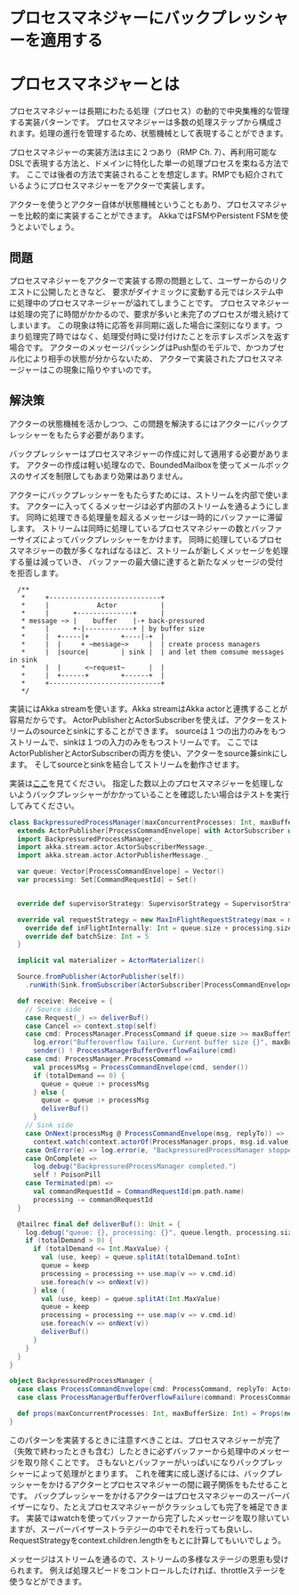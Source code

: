 # プロセスマネジャーにバックプレッシャーを適用する

# プロセスマネジャーとは

プロセスマネジャーは長期にわたる処理（プロセス）の動的で中央集権的な管理する実装パターンです。
プロセスマネジャーは多数の処理ステップから構成されます。処理の進行を管理するため、状態機械として表現することができます。

プロセスマネジャーの実装方法は主に２つあり（RMP Ch. 7）、再利用可能なDSLで表現する方法と、ドメインに特化した単一の処理プロセスを束ねる方法です。
ここでは後者の方法で実装されることを想定します。RMPでも紹介されているようにプロセスマネジャーをアクターで実装します。

アクターを使うとアクター自体が状態機械ということもあり、プロセスマネジャーを比較的楽に実装することができます。
AkkaではFSMやPersistent FSMを使うとよいでしょう。

## 問題

プロセスマネジャーをアクターで実装する際の問題として、ユーザーからのリクエストに公開したときなど、
要求がダイナミックに変動する元ではシステム中に処理中のプロセスマネージャーが溢れてしまうことです。
プロセスマネジャーは処理の完了に時間がかかるので、要求が多いと未完了のプロセスが増え続けてしまいます。
この現象は特に応答を非同期に返した場合に深刻になります。つまり処理完了時ではなく、処理受付時に受け付けたことを示すレスポンスを返す場合です。
アクターのメッセージパッシングはPush型のモデルで、かつカプセル化により相手の状態が分からないため、
アクターで実装されたプロセスマネージャーはこの現象に陥りやすいのです。

## 解決策

アクターの状態機械を活かしつつ、この問題を解決するにはアクターにバックプレッシャーをもたらす必要があります。

バックプレッシャーはプロセスマネジャーの作成に対して適用する必要があります。
アクターの作成は軽い処理なので、BoundedMailboxを使ってメールボックスのサイズを制限してもあまり効果はありません。

アクターにバックプレッシャーをもたらすためには、ストリームを内部で使います。
アクターに入ってくるメッセージは必ず内部のストリームを通るようにします。
同時に処理できる処理量を超えるメッセージは一時的にバッファーに滞留します。
ストリームは同時に処理しているプロセスマネジャーの数とバッファーサイズによってバックプレッシャーをかけます。
同時に処理しているプロセスマネジャーの数が多くなればなるほど、ストリームが新しくメッセージを処理する量は減っていき、
バッファーの最大値に達すると新たなメッセージの受付を拒否します。

```
  /**
   *     +----------------------------+
   *     |            Actor           |
   *     |      +--------------+      |
   * message ~> |    buffer    |-+ back-pressured
   *     |      +-|------------+ | by buffer size
   *     |  +-----|+        +----|-+  |
   *     |  |     + ~message~>     |  | create process managers
   *     |  |source|        | sink |  | and let them comsume messages in sink
   *     |  |      <~request~      |  |
   *     |  +------+        +------+  |
   *     +----------------------------+
   */
```

実装にはAkka streamを使います。Akka streamはAkka actorと連携することが容易だからです。
ActorPublisherとActorSubscriberを使えば、アクターをストリームのsourceとsinkにすることができます。
sourceは１つの出力のみをもつストリームで、sinkは１つの入力のみをもつストリームです。
ここではActorPublisherとActorSubscriberの両方を使い、アクターをsource兼sinkにします。
そしてsourceとsinkを結合してストリームを動作させます。

実装は[ここ](https://github.com/TanUkkii007/backpressured-processmanager-example/blob/master/src/main/scala/tanukkii/backpressured/processmanager/example/BackpressuredProcessManager.scala)を見てください。
指定した数以上のプロセスマネジャーを処理しないようバックプレッシャーがかかっていることを確認したい場合はテストを実行してみてください。

```scala
class BackpressuredProcessManager(maxConcurrentProcesses: Int, maxBufferSize: Int)
  extends ActorPublisher[ProcessCommandEnvelope] with ActorSubscriber with ActorLogging {
  import BackpressuredProcessManager._
  import akka.stream.actor.ActorSubscriberMessage._
  import akka.stream.actor.ActorPublisherMessage._

  var queue: Vector[ProcessCommandEnvelope] = Vector()
  var processing: Set[CommandRequestId] = Set()


  override def supervisorStrategy: SupervisorStrategy = SupervisorStrategy.stoppingStrategy

  override val requestStrategy = new MaxInFlightRequestStrategy(max = maxConcurrentProcesses) {
    override def inFlightInternally: Int = queue.size + processing.size
    override def batchSize: Int = 5
  }

  implicit val materializer = ActorMaterializer()

  Source.fromPublisher(ActorPublisher(self))
    .runWith(Sink.fromSubscriber(ActorSubscriber[ProcessCommandEnvelope](self)))

  def receive: Receive = {
    // Source side
    case Request(_) => deliverBuf()
    case Cancel => context.stop(self)
    case cmd: ProcessManager.ProcessCommand if queue.size >= maxBufferSize =>
      log.error("Bufferoverflow failure. Current buffer size {}", maxBufferSize)
      sender() ! ProcessManagerBufferOverflowFailure(cmd)
    case cmd: ProcessManager.ProcessCommand =>
      val processMsg = ProcessCommandEnvelope(cmd, sender())
      if (totalDemand == 0) {
        queue = queue :+ processMsg
      } else {
        queue = queue :+ processMsg
        deliverBuf()
      }
    // Sink side
    case OnNext(processMsg @ ProcessCommandEnvelope(msg, replyTo)) =>
      context.watch(context.actorOf(ProcessManager.props, msg.id.value)).tell(msg, replyTo)
    case OnError(e) => log.error(e, "BackpressuredProcessManager stopped with error.")
    case OnComplete =>
      log.debug("BackpressuredProcessManager completed.")
      self ! PoisonPill
    case Terminated(pm) =>
      val commandRequestId = CommandRequestId(pm.path.name)
      processing -= commandRequestId
  }

  @tailrec final def deliverBuf(): Unit = {
    log.debug("queue: {}, processing: {}", queue.length, processing.size)
    if (totalDemand > 0) {
      if (totalDemand <= Int.MaxValue) {
        val (use, keep) = queue.splitAt(totalDemand.toInt)
        queue = keep
        processing = processing ++ use.map(v => v.cmd.id)
        use.foreach(v => onNext(v))
      } else {
        val (use, keep) = queue.splitAt(Int.MaxValue)
        queue = keep
        processing = processing ++ use.map(v => v.cmd.id)
        use.foreach(v => onNext(v))
        deliverBuf()
      }
    }
  }
}

object BackpressuredProcessManager {
  case class ProcessCommandEnvelope(cmd: ProcessCommand, replyTo: ActorRef)
  case class ProcessManagerBufferOverflowFailure(command: ProcessCommand)

  def props(maxConcurrentProcesses: Int, maxBufferSize: Int) = Props(new BackpressuredProcessManager(maxConcurrentProcesses, maxBufferSize))
}
```

このパターンを実装するときに注意すべきことは、プロセスマネジャーが完了（失敗で終わったときも含む）したときに必ずバッファーから処理中のメッセージを取り除くことです。
さもないとバッファーがいっぱいになりバックプレッシャーによって処理がとまります。
これを確実に成し遂げるには、バックプレッシャーをかけるアクターとプロセスマネジャーの間に親子関係をもたせることです。
バックプレッシャーをかけるアクターはプロセスマネジャーのスーパーバイザーになり、たとえプロセスマネジャーがクラッシュしても完了を補足できます。
実装ではwatchを使ってバッファーから完了したメッセージを取り除いていますが、スーパーバイザーストラテジーの中でそれを行っても良いし、
RequestStrategyをcontext.children.lengthをもとに計算してもいいでしょう。

メッセージはストリームを通るので、ストリームの多様なステージの恩恵も受けられます。
例えば処理スピードをコントロールしたければ、throttleステージを使うなどができます。
